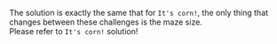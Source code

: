 The solution is exactly the same that for `It's corn!`, the only thing that changes between these challenges is the maze size.  
Please refer to `It's corn!` solution!